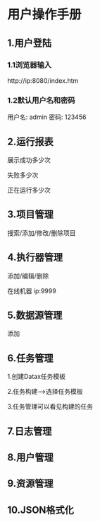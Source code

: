 # 用户操作手册

## 1.用户登陆

### 1.1浏览器输入

http://ip:8080/index.htm



### 1.2默认用户名和密码

用户名: admin	密码: 123456



## 2.运行报表

展示成功多少次

失败多少次

正在运行多少次



## 3.项目管理

搜索/添加/修改/删除项目



## 4.执行器管理

添加/编辑/删除

在线机器  ip:9999

## 5.数据源管理

添加

## 6.任务管理

1.创建Datax任务模板

2.任务构建-->选择任务模板

3.任务管理可以看见构建的任务



## 7.日志管理

## 8.用户管理

## 9.资源管理

## 10.JSON格式化